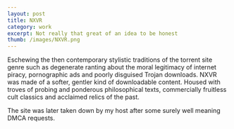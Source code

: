 ```yaml
---
layout: post
title: NXVR 
category: work
excerpt: Not really that great of an idea to be honest 
thumb: /images/NXVR.png
---
```


<div class="txt">
<p id="text">Eschewing the then contemporary stylistic traditions of the torrent
site genre such as degenerate ranting about the moral legitimacy of internet piracy, pornographic ads
and poorly disguised Trojan downloads.
NXVR was made of a softer, gentler kind of downloadable content.
Housed with troves of probing and ponderous philosophical texts, commercially fruitless cult classics
and acclaimed relics of the past. 
</p>

<p id="text">
The site was later taken down by my host after some surely well meaning DMCA requests. 
</p>
</div>
